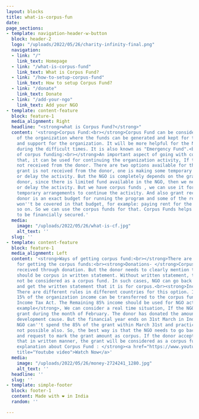 ```yaml
---
layout: blocks
title: what-is-corpus-fun
date: 
page_sections:
- template: navigation-header-w-button
  block: header-2
  logo: "/uploads/2022/05/26/charity-infinity-final.png"
  navigation:
  - link: "/"
    link_text: Homepage
  - link: "/what-is-corpus-fund"
    link_text: What is Corpus Fund?
  - link: "/how-to-setup-corpus-fund"
    link_text: How to setup Corpus Fund?
  - link: "/donate"
    link_text: Donate
  - link: "/add-your-ngo"
    link_text: Add your NGO
- template: content-feature
  block: feature-1
  media_alignment: Right
  headline: "<strong>what is Corpus Fund?</strong>"
  content: '<strong>Corpus Fund:<br></strong>Corpus Fund can be considered as a capital
    of the organization where the funds can be generated and kept for the existence
    and support for the organization. It will be more helpful for the NGO to sustain
    during the difficult times. It is also known as "Emergency Fund".<br><br><strong>Need
    of corpus funding:<br></strong>An important aspect of going with corpus fund is
    that, it can be used for continuing the organization activity, If the grant is
    not received from the donor. There are two options available for the NGO, if the
    grant is not received from the donor, one is making some temporary arrangements
    or delay the activity. But the NGO is completely depends on the grant from the
    donor, since there is limited fund available in the NGO, then we need to pause
    or delay the activity. But we have corpus funds , we can use it for making the
    temporary arrangements to continue the activity. And also grant received from
    donor is an exact budget for running the program and some of the regular expenses
    won''t be covered in that budget, for example: paying rent for the building and
    so on. So we can use the corpus funds for that. Corpus Funds helps the organization
    to be financially secured.'
  media:
    image: "/uploads/2022/05/26/what-is-cf.jpg"
    alt_text: ''
  slug: ''
- template: content-feature
  block: feature-1
  media_alignment: Left
  content: '<strong>Ways of getting corpus fund:<br></strong>There are only two ways
    for getting the corpus funds:<br><strong>Donations- </strong>Corpus Fund can be
    received through donation. But the donor needs to clearly mention that the grant
    should be corpus in written statement. Without written statement, the amount should
    not be considered as a corpus fund. In such cases, NGO can go back to the donor
    and get the written statement that it is for corpus.<br><strong>Income or Surplus-</strong>
    There are different rules in different countries for this option. In India, Only
    15% of the organization income can be transferred to the corpus fund as per the
    Income Tax Act. The Remaining 85% income should be used for NGO activities.<br><br><strong>For
    example</strong>, We can consider a real time situation, If the NGO gets the huge
    grant during the month of February. The donor has donated the amount for specific
    development cause. But the financial year ends on 31st March in India. Now, the
    NGO can''t spend the 85% of the grant within March 31st and practically it is
    not possible also. So, the best way is that the NGO needs to go back to the donor
    and request to mark the grant amount as corpus. If the donor accepts and mention
    that in written manner, the grant will be considered as a corpus fund.<br><br><strong>YouTube
    explanation about Corpus Fund : </strong><a href="https://www.youtube.com/watch?v=iLutkCwxyIs"
    title="Youtube video">Watch Now</a>'
  media:
    image: "/uploads/2022/05/26/money-2724241_1280.jpg"
    alt_text: ''
  headline: ''
  slug: ''
- template: simple-footer
  block: footer-1
  content: Made with ❤︎ in India
  random: ''

---
```

